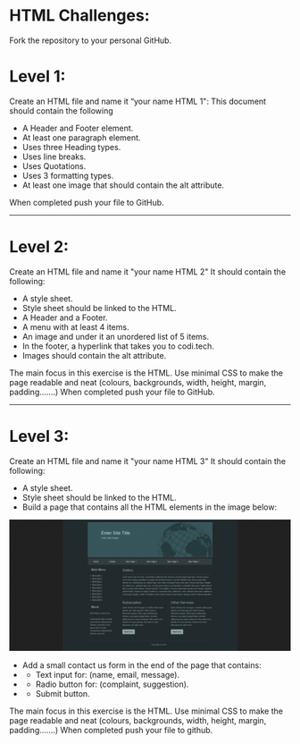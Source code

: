 # HTML Challenges:
Fork the repository to your personal GitHub.

# Level 1:
Create an HTML file and name it “your name HTML 1":
This document should contain the following
* A Header and Footer element.
* At least one paragraph element.
* Uses three Heading types.
* Uses line breaks.
* Uses Quotations.
* Uses 3 formatting types.
* At least one image that should contain the alt attribute.

When completed push your file to GitHub.

---------------
# Level 2:

Create an HTML file and name it "your name HTML 2"
It should contain the following:
* A style sheet.
* Style sheet should be linked to the HTML.
* A Header and a Footer.
* A menu with at least 4 items.
* An image and under it an unordered list of 5 items.
* In the footer, a hyperlink that takes you to codi.tech.
* Images should contain the alt attribute.

The main focus in this exercise is the HTML. Use minimal CSS to make the page readable and neat (colours, backgrounds, width, height, margin, padding.......)
When completed push your file to GitHub.


-----------------



# Level 3:
Create an HTML file and name it "your name HTML 3"
It should contain the following:

* A style sheet.
* Style sheet should be linked to the HTML.
* Build a page that contains all the HTML elements in the image below:


![](./html_challenge_01.png)

* Add a small contact us form in the end of the page that contains:
* * Text input for: (name, email, message).
* * Radio button for: (complaint, suggestion).
* * Submit button.

The main focus in this exercise is the HTML. Use minimal CSS to make the page readable and neat (colours, backgrounds, width, height, margin, padding.......)
When completed push your file to github.


